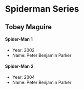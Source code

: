 # Spiderman Series

## Tobey Maguire

#### Spider-Man 1
- Year: 2002
- Name: Peter Benjamin Parker

#### Spider-Man 2
- Year: 2004
- Name: Peter Benjamin Parker
